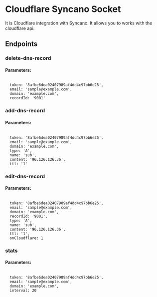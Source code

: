 # Cloudflare Syncano Socket

It is Cloudflare integration with Syncano. It allows you to works with the cloudflare api.

## Endpoints

### delete-dns-record

#### Parameters:
```

  token: '8afbe6dea02407989af4dd4c97bb6e25',
  email: 'sample@example.com',
  domain: 'example.com',
  recordId: '9001'
```


### add-dns-record

#### Parameters:
```

  token: '8afbe6dea02407989af4dd4c97bb6e25',
  email: 'sample@example.com',
  domain: 'example.com',
  type: 'A',
  name: 'sub',
  content: '96.126.126.36',
  ttl: '1'
```


### edit-dns-record

#### Parameters:
```

  token: '8afbe6dea02407989af4dd4c97bb6e25',
  email: 'sample@example.com',
  domain: 'example.com',
  recordId: '9001',
  type: 'A',
  name: 'sub',
  content: '96.126.126.36',
  ttl: '1',
  onCloudflare: 1
```


### stats

#### Parameters:
```

  token: '8afbe6dea02407989af4dd4c97bb6e25',
  email: 'sample@example.com',
  domain: 'example.com',
  interval: 20
```


